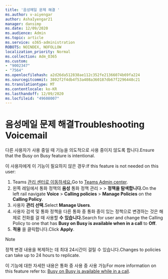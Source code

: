 ```yaml
---
title: '음성메일 문제 해결 '
ms.author: v-aiyengar
author: AshaIyengar21
manager: dansimp
ms.date: 12/09/2020
ms.audience: Admin
ms.topic: article
ms.service: o365-administration
ROBOTS: NOINDEX, NOFOLLOW
localization_priority: Normal
ms.collection: Adm_O365
ms.custom:
- "9002347"
- "7564"
ms.openlocfilehash: a2d26da512838ae112c352fe21366074b69fa224
ms.sourcegitcommit: 3802f2f4db4f53a408a360187db67f2296448c21
ms.translationtype: MT
ms.contentlocale: ko-KR
ms.lasthandoff: 12/09/2020
ms.locfileid: "49608007"
---
```

# <a name="troubleshooting-voicemail"></a><span data-ttu-id="672e1-102">음성메일 문제 해결</span><span class="sxs-lookup"><span data-stu-id="672e1-102">Troubleshooting Voicemail</span></span>

<span data-ttu-id="672e1-103">다른 사용자가 사용 중일 때 기능을 의도적으로 사용 중이지 않도록 합니다.</span><span class="sxs-lookup"><span data-stu-id="672e1-103">Ensure that the Busy on Busy feature is intentional.</span></span>

<span data-ttu-id="672e1-104">이 사용자에게 이 기능이 필요하지 않은 경우:</span><span class="sxs-lookup"><span data-stu-id="672e1-104">If this feature is not needed on this user:</span></span>

1. <span data-ttu-id="672e1-105">Teams [관리 센터로 이동하세요.](https://admin.teams.microsoft.com/policies/calling)</span><span class="sxs-lookup"><span data-stu-id="672e1-105">Go to [Teams Admin center](https://admin.teams.microsoft.com/policies/calling).</span></span>
1. <span data-ttu-id="672e1-106">왼쪽 레일에서 통화 정책의 **음성** 통화 정책 관리  >    >   **정책을 탐색합니다.**</span><span class="sxs-lookup"><span data-stu-id="672e1-106">On the left rail navigate **Voice** > **Calling policies** > **Manage Policies** on the **Calling Policy**.</span></span>
1. <span data-ttu-id="672e1-107">사용자 **관리 선택.**</span><span class="sxs-lookup"><span data-stu-id="672e1-107">Select **Manage Users**.</span></span>
1. <span data-ttu-id="672e1-108">사용자 검색 및 통화 정책을 다른 통화 중 통화 중이 있는 정책으로 변경하는 것은 해제로 전화를 걸 때 사용할 **수** **있습니다.**</span><span class="sxs-lookup"><span data-stu-id="672e1-108">Search for user and change the Calling Policy to one that has **Busy on Busy is available when in a call** to **Off**.</span></span>
1. <span data-ttu-id="672e1-109">**적용** 을 클릭합니다.</span><span class="sxs-lookup"><span data-stu-id="672e1-109">Click **Apply**.</span></span>
> [!NOTE]
> <span data-ttu-id="672e1-110">정책 변경 내용을 복제하는 데 최대 24시간이 걸릴 수 있습니다.</span><span class="sxs-lookup"><span data-stu-id="672e1-110">Changes to policies can take up to 24 hours to replicate.</span></span>

<span data-ttu-id="672e1-111">이 기능에 대한 자세한 내용은 [](https://docs.microsoft.com/microsoftteams/teams-calling-policy#busy-on-busy-is-available-while-in-a-call)통화 중 사용 중 사용 가능</span><span class="sxs-lookup"><span data-stu-id="672e1-111">For more information on this feature refer to: [Busy on Busy is available while in a call](https://docs.microsoft.com/microsoftteams/teams-calling-policy#busy-on-busy-is-available-while-in-a-call).</span></span>
